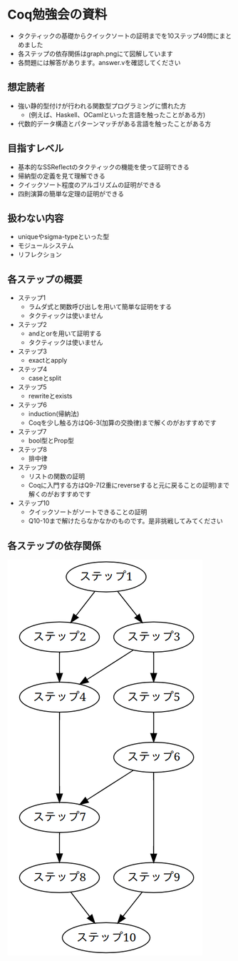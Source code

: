 
# Coq勉強会の資料

- タクティックの基礎からクイックソートの証明までを10ステップ49問にまとめました
- 各ステップの依存関係はgraph.pngにて図解しています
- 各問題には解答があります。answer.vを確認してください

## 想定読者

- 強い静的型付けが行われる関数型プログラミングに慣れた方
  - (例えば、Haskell、OCamlといった言語を触ったことがある方)
- 代数的データ構造とパターンマッチがある言語を触ったことがある方

## 目指すレベル

- 基本的なSSReflectのタクティックの機能を使って証明できる
- 帰納型の定義を見て理解できる
- クイックソート程度のアルゴリズムの証明ができる
- 四則演算の簡単な定理の証明ができる

## 扱わない内容

- uniqueやsigma-typeといった型
- モジュールシステム
- リフレクション

## 各ステップの概要

- ステップ1
  - ラムダ式と関数呼び出しを用いて簡単な証明をする
  - タクティックは使いません
- ステップ2
  - andとorを用いて証明する
  - タクティックは使いません
- ステップ3
  - exactとapply
- ステップ4
  - caseとsplit
- ステップ5
  - rewriteとexists
- ステップ6
  - induction(帰納法)
  - Coqを少し触る方はQ6-3(加算の交換律)まで解くのがおすすめです
- ステップ7
  - bool型とProp型
- ステップ8
  - 排中律
- ステップ9
  - リストの関数の証明
  - Coqに入門する方はQ9-7(2重にreverseすると元に戻ることの証明)まで解くのがおすすめです
- ステップ10
  - クイックソートがソートできることの証明
  - Q10-10まで解けたらなかなかのものです。是非挑戦してみてください

## 各ステップの依存関係

![](graph.png)
